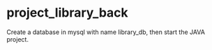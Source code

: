 # project_library_back
Create a database in mysql with name library_db, then start the JAVA project.
